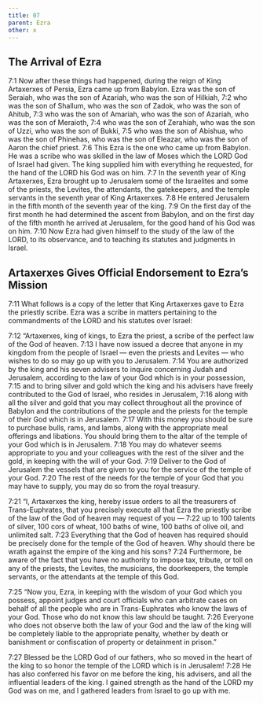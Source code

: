 ```yaml
---
title: 07
parent: Ezra
other: x
---
```


## The Arrival of Ezra

<a name="7:1">7:1</a> Now after these things had happened, during the reign of King Artaxerxes of Persia, Ezra came up from Babylon. Ezra was the son of Seraiah, who was the son of Azariah, who was the son of Hilkiah, <a name="7:2">7:2</a> who was the son of Shallum, who was the son of Zadok, who was the son of Ahitub, <a name="7:3">7:3</a> who was the son of Amariah, who was the son of Azariah, who was the son of Meraioth, <a name="7:4">7:4</a> who was the son of Zerahiah, who was the son of Uzzi, who was the son of Bukki, <a name="7:5">7:5</a> who was the son of Abishua, who was the son of Phinehas, who was the son of Eleazar, who was the son of Aaron the chief priest. <a name="7:6">7:6</a> This Ezra is the one who came up from Babylon. He was a scribe who was skilled in the law of Moses which the LORD God of Israel had given. The king supplied him with everything he requested, for the hand of the LORD his God was on him. <a name="7:7">7:7</a> In the seventh year of King Artaxerxes, Ezra brought up to Jerusalem some of the Israelites and some of the priests, the Levites, the attendants, the gatekeepers, and the temple servants in the seventh year of King Artaxerxes. <a name="7:8">7:8</a> He entered Jerusalem in the fifth month of the seventh year of the king. <a name="7:9">7:9</a> On the first day of the first month he had determined the ascent from Babylon, and on the first day of the fifth month he arrived at Jerusalem, for the good hand of his God was on him. <a name="7:10">7:10</a> Now Ezra had given himself to the study of the law of the LORD, to its observance, and to teaching its statutes and judgments in Israel.

## Artaxerxes Gives Official Endorsement to Ezra’s Mission

<a name="7:11">7:11</a> What follows is a copy of the letter that King Artaxerxes gave to Ezra the priestly scribe. Ezra was a scribe in matters pertaining to the commandments of the LORD and his statutes over Israel:

<a name="7:12">7:12</a> “Artaxerxes, king of kings, to Ezra the priest, a scribe of the perfect law of the God of heaven. <a name="7:13">7:13</a> I have now issued a decree that anyone in my kingdom from the people of Israel — even the priests and Levites — who wishes to do so may go up with you to Jerusalem. <a name="7:14">7:14</a> You are authorized by the king and his seven advisers to inquire concerning Judah and Jerusalem, according to the law of your God which is in your possession, <a name="7:15">7:15</a> and to bring silver and gold which the king and his advisers have freely contributed to the God of Israel, who resides in Jerusalem, <a name="7:16">7:16</a> along with all the silver and gold that you may collect throughout all the province of Babylon and the contributions of the people and the priests for the temple of their God which is in Jerusalem. <a name="7:17">7:17</a> With this money you should be sure to purchase bulls, rams, and lambs, along with the appropriate meal offerings and libations. You should bring them to the altar of the temple of your God which is in Jerusalem. <a name="7:18">7:18</a> You may do whatever seems appropriate to you and your colleagues with the rest of the silver and the gold, in keeping with the will of your God. <a name="7:19">7:19</a> Deliver to the God of Jerusalem the vessels that are given to you for the service of the temple of your God. <a name="7:20">7:20</a> The rest of the needs for the temple of your God that you may have to supply, you may do so from the royal treasury.

<a name="7:21">7:21</a> “I, Artaxerxes the king, hereby issue orders to all the treasurers of Trans-Euphrates, that you precisely execute all that Ezra the priestly scribe of the law of the God of heaven may request of you —  <a name="7:22">7:22</a> up to 100 talents of silver, 100 cors of wheat, 100 baths of wine, 100 baths of olive oil, and unlimited salt. <a name="7:23">7:23</a> Everything that the God of heaven has required should be precisely done for the temple of the God of heaven. Why should there be wrath against the empire of the king and his sons? <a name="7:24">7:24</a> Furthermore, be aware of the fact that you have no authority to impose tax, tribute, or toll on any of the priests, the Levites, the musicians, the doorkeepers, the temple servants, or the attendants at the temple of this God.

<a name="7:25">7:25</a> “Now you, Ezra, in keeping with the wisdom of your God which you possess, appoint judges and court officials who can arbitrate cases on behalf of all the people who are in Trans-Euphrates who know the laws of your God. Those who do not know this law should be taught. <a name="7:26">7:26</a> Everyone who does not observe both the law of your God and the law of the king will be completely liable to the appropriate penalty, whether by death or banishment or confiscation of property or detainment in prison.”

<a name="7:27">7:27</a> Blessed be the LORD God of our fathers, who so moved in the heart of the king to so honor the temple of the LORD which is in Jerusalem! <a name="7:28">7:28</a> He has also conferred his favor on me before the king, his advisers, and all the influential leaders of the king. I gained strength as the hand of the LORD my God was on me, and I gathered leaders from Israel to go up with me.
